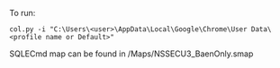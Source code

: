 To run:

```
col.py -i "C:\Users\<user>\AppData\Local\Google\Chrome\User Data\<profile name or Default>"
```

SQLECmd map can be found in /Maps/NSSECU3_BaenOnly.smap
